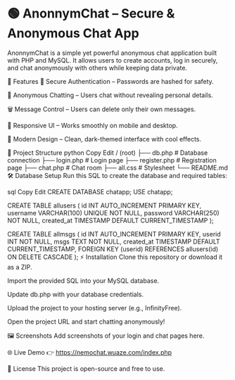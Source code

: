 # 🟢 AnonnymChat – Secure & Anonymous Chat App
AnonnymChat is a simple yet powerful anonymous chat application built with PHP and MySQL.
It allows users to create accounts, log in securely, and chat anonymously with others while keeping data private.

🚀 Features
🔐 Secure Authentication – Passwords are hashed for safety.

💬 Anonymous Chatting – Users chat without revealing personal details.

🗑️ Message Control – Users can delete only their own messages.

📱 Responsive UI – Works smoothly on mobile and desktop.

🎨 Modern Design – Clean, dark-themed interface with cool effects.

📂 Project Structure
python
Copy
Edit
/ (root)
 ├── db.php           # Database connection
 ├── login.php        # Login page
 ├── register.php     # Registration page
 ├── chat.php         # Chat room
 ├── all.css          # Stylesheet
 └── README.md
🛠 Database Setup
Run this SQL to create the database and required tables:

sql
Copy
Edit
CREATE DATABASE chatapp;
USE chatapp;

CREATE TABLE allusers (
    id INT AUTO_INCREMENT PRIMARY KEY,
    username VARCHAR(100) UNIQUE NOT NULL,
    password VARCHAR(250) NOT NULL,
    created_at TIMESTAMP DEFAULT CURRENT_TIMESTAMP
);

CREATE TABLE allmsgs (
    id INT AUTO_INCREMENT PRIMARY KEY,
    userid INT NOT NULL,
    msgs TEXT NOT NULL,
    created_at TIMESTAMP DEFAULT CURRENT_TIMESTAMP,
    FOREIGN KEY (userid) REFERENCES allusers(id) ON DELETE CASCADE
);
⚡ Installation
Clone this repository or download it as a ZIP.

Import the provided SQL into your MySQL database.

Update db.php with your database credentials.

Upload the project to your hosting server (e.g., InfinityFree).

Open the project URL and start chatting anonymously!

🖼 Screenshots
Add screenshots of your login and chat pages here.

🌐 Live Demo
👉 https://nemochat.wuaze.com/index.php

📜 License
This project is open-source and free to use.

